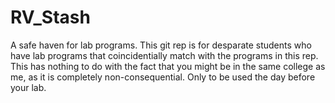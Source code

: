 # RV_Stash

A safe haven for lab programs. 
This git rep is for desparate students who have lab programs that coincidentially match with the programs in this rep. This has nothing to do with the fact that you might be in the same college as me, as it is completely non-consequential. Only to be used the day before your lab.


